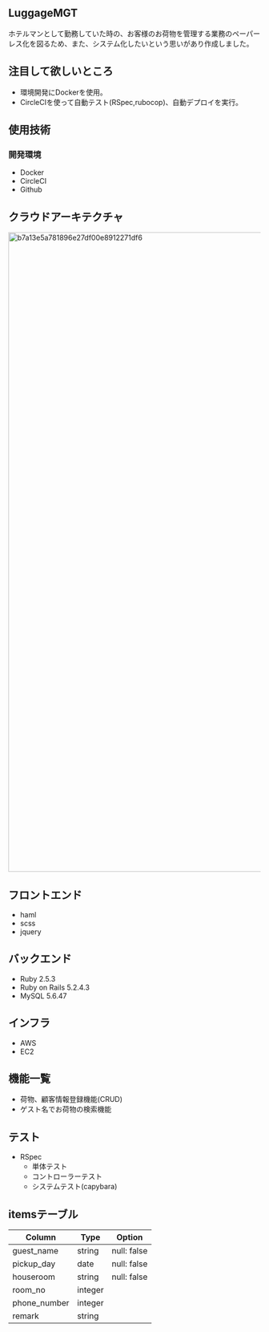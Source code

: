 ## LuggageMGT
ホテルマンとして勤務していた時の、お客様のお荷物を管理する業務のペーパーレス化を図るため、また、システム化したいという思いがあり作成しました。

## 注目して欲しいところ
- 環境開発にDockerを使用。
- CircleCIを使って自動テスト(RSpec,rubocop)、自動デプロイを実行。

## 使用技術
### 開発環境
- Docker
- CircleCI
- Github

## クラウドアーキテクチャ
<img width="1276" alt="b7a13e5a781896e27df00e8912271df6" src="https://user-images.githubusercontent.com/60959289/94339256-75864d00-0033-11eb-81af-0af7d70101fb.png">

## フロントエンド
- haml
- scss
- jquery

## バックエンド
- Ruby 2.5.3
- Ruby on Rails 5.2.4.3
- MySQL 5.6.47

## インフラ
- AWS
- EC2


## 機能一覧
- 荷物、顧客情報登録機能(CRUD)
- ゲスト名でお荷物の検索機能


## テスト
- RSpec
  - 単体テスト
  - コントローラーテスト
  - システムテスト(capybara)

## itemsテーブル
|Column|Type|Option|
|------|----|------|
|guest_name|string|null: false|
|pickup_day|date|null: false|
|houseroom|string|null: false|
|room_no|integer||
|phone_number|integer||
|remark|string||

